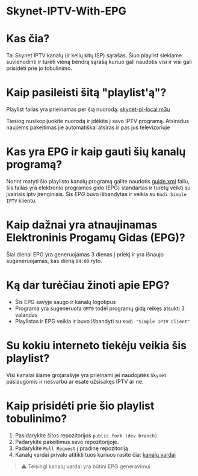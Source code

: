 # Skynet-IPTV-With-EPG

# Kas čia?

  Tai Skynet IPTV kanalų (ir kelių kitų ISP) sąrašas. Šiuo playlist siekiame suvienodinti ir turėti vieną bendrą sąrašą kuriuo gali naudotis visi ir visi gali prisidėti prie jo tobulinimo.


# Kaip pasileisti šitą "playlist'ą"?

Playlist failas yra prieinamas per šią nuorodą: [skynet-pl-local.m3u][playlist-link]

  Tiesiog nusikopijuokite nuorodą ir įdėkite į savo IPTV programą.  Atsiradus naujiems pakeitimas jie automatiškai atsiras ir pas jus televizoriuje



# Kas yra EPG ir kaip gauti šių kanalų programą?

Norint matyti šio playlisto kanalų programą galite naudotis [guide.xml][epg-link]
 failu,
šis failas yra elektronio programos gido (EPG) standartas ir turėtų veikti
su įvairiais iptv įrenginiais. Šis *EPG* buvo išbandytas ir veikia su
`Kodi Simple IPTV` klientu.

# Kaip dažnai yra atnaujinamas Elektroninis Progamų Gidas (EPG)?

Šiai dienai EPG yra generuojamas 3 dienas į priekį ir yra išnaujo sugeneruojamas,
kas dieną `04:00` ryto.



# Ką dar turėčiau žinoti apie EPG?

- Šis EPG savyje saugo ir kanalų logotipus
- Programa yra sugeneruota `GMT0` todėl programų gidą reikęs atsukti 3 valandas
- Playlistas ir EPG veikia ir buvo išbandyti su `Kodi "Simple IPTV Client"`



# Su kokiu interneto tiekėju veikia šis playlist?

  Visi kanalai šiame grojarašyje yra prieinami jei naudojatės `Skynet` paslaugomis ir nesvarbu ar esate užsisakęs IPTV ar ne.



# Kaip prisidėti prie šio playlist tobulinimo?

1. Pasidarykite šitos repozitorijos `public fork (dev branch)`
2. Padarykite pakeitimus savo repozitorijoje.
3. Padarykite `Pull Request` į pradinę repozitoriją
4. Kanalų vardai privalo atitikti tuos kuriuos rasite čia: [kanalų vardai][channel-names]

> ⚠️ Teisingi kanalų vardai yra būtini EPG generavimui
 

[channel-names]: http://www.webgrabplus.com/epg-channels#sFA
[playlist-link]: https://raw.githubusercontent.com/Povilas1/Skynet-IPTV-With-EPG/master/skynet-pl-local.m3u
[epg-link]: https://raw.githubusercontent.com/Povilas1/Skynet-IPTV-With-EPG/master/guide.xml
